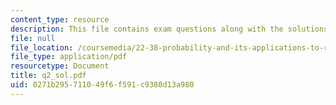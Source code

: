 ```yaml
---
content_type: resource
description: This file contains exam questions along with the solutions.
file: null
file_location: /coursemedia/22-38-probability-and-its-applications-to-reliability-quality-control-and-risk-assessment-fall-2005/0271b295711049f6f591c9380d13a980_q2_sol.pdf
file_type: application/pdf
resourcetype: Document
title: q2_sol.pdf
uid: 0271b295-7110-49f6-f591-c9380d13a980
---
```

